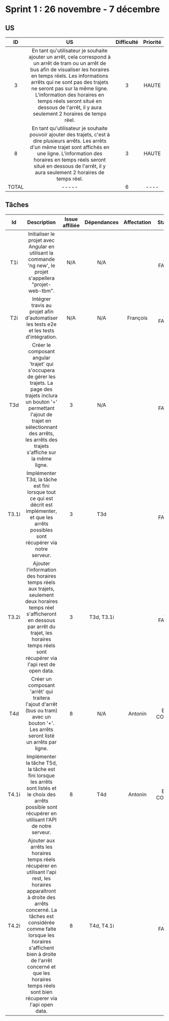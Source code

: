 # Sprint 1 : 26 novembre - 7 décembre

## US

| ID | US | Difficulté | Priorité |
|:--:|:--:|:----------:|:--------:|
|3| En tant qu'utilisateur je souhaite ajouter un arrêt, cela correspond à un arrêt de tram ou un arrêt de bus afin de visualiser les horaires en temps réels. Les informations arrêts qui ne sont pas des trajets ne seront pas sur la même ligne. L'information des horaires en temps réels seront situé en dessous  de l'arrêt, il y aura seulement 2 horaires de temps réel. |3|HAUTE|
|8| En tant qu'utilisateur je souhaite pouvoir ajouter des trajets, c'est à dire plusieurs arrêts. Les arrêts d'un même trajet sont affichés en une ligne. L'information des horaires en temps réels seront situé en dessous  de l'arrêt, il y aura seulement 2 horaires de temps réel. |3|HAUTE|
|TOTAL|-----|6|----|

## Tâches

| Id | Description | Issue affiliée | Dépendances | Affectation | Statut |
|:---:|:---:|:---:|:---:|:---:|:---:|
|T1i|Initialiser le projet avec Angular en utilisant la commande 'ng new', le projet s'appellera "projet-web-tbm". | N/A|N/A||A FAIRE|
|T2i| Intégrer travis au projet afin d'automatiser les tests e2e et les tests d'intégration.|N/A|N/A|François| A FAIRE|
|T3d| Créer le composant angular 'trajet' qui s'occupera de gérer les trajets. La page des trajets inclura un bouton '+' permettant l'ajout de trajet en sélectionnant des arrêts, les arrêts des trajets s'affiche sur la même ligne. |3|N/A|  | A FAIRE|
|T3.1i|Implémenter T3d, la tâche est fini lorsque tout ce qui est décrit est implémenter, et que les arrêts possibles sont récupérer via notre serveur.|3|T3d|  | A FAIRE |
|T3.2i| Ajouter l'information des horaires temps réels aux trajets, seulement deux horaires temps réel s'afficheront en dessous par arrêt du trajet, les horaires temps réels sont récupérer via l'api rest de open data.|3|T3d, T3.1i|  | A FAIRE|
|T4d|  Créer un composant 'arrêt' qui traitera l'ajout d'arrêt (bus ou tram) avec un bouton '+'. Les arrêts seront listé un arrêts par ligne.| 8 | N/A | Antonin | EN COURS |
|T4.1i| Implémenter la tâche T5d, la tâche est fini lorsque les arrêts sont listés et le choix des arrêts possible sont récupérer en utilisant l'API de notre serveur.| 8 | T4d | Antonin | EN COURS |
|T4.2i| Ajouter aux arrêts les horaires temps réels récupérer en utilisant l'api rest, les horaires apparaîtront à droite des arrêts concerné. La tâches est considérée comme faite lorsque les horaires s'affichent bien à droite de l'arrêt concerné et que les horaires temps réels sont bien récuperer via l'api open data.| 8 |T4d, T4.1i | | A FAIRE |

